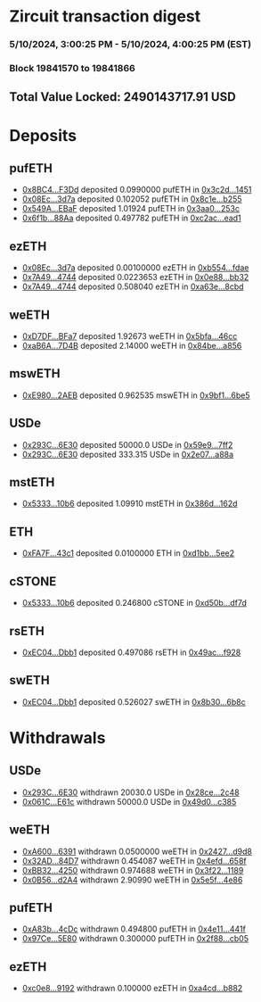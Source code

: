 # Zircuit transaction digest
### 5/10/2024, 3:00:25 PM - 5/10/2024, 4:00:25 PM (EST)
### Block 19841570 to 19841866

## Total Value Locked: 2490143717.91 USD

# Deposits
## pufETH
- [0x8BC4...F3Dd](https://etherscan.io/address/0x8BC4e3F81f9f4E1Ca8304b4f6AD71cAbB194F3Dd) deposited 0.0990000 pufETH in [0x3c2d...1451](https://etherscan.io/tx/0x8BC4e3F81f9f4E1Ca8304b4f6AD71cAbB194F3Dd)
- [0x08Ec...3d7a](https://etherscan.io/address/0x08Ec3F41879ce51195685d69C04E15506F3C3d7a) deposited 0.102052 pufETH in [0x8c1e...b255](https://etherscan.io/tx/0x08Ec3F41879ce51195685d69C04E15506F3C3d7a)
- [0x549A...EBaF](https://etherscan.io/address/0x549A2f9BeC0AE0D746A5e884C012A4bb79D9EBaF) deposited 1.01924 pufETH in [0x3aa0...253c](https://etherscan.io/tx/0x549A2f9BeC0AE0D746A5e884C012A4bb79D9EBaF)
- [0x6f1b...88Aa](https://etherscan.io/address/0x6f1b9CC2B310D618642487D51E3D97D46c5388Aa) deposited 0.497782 pufETH in [0xc2ac...ead1](https://etherscan.io/tx/0x6f1b9CC2B310D618642487D51E3D97D46c5388Aa)
## ezETH
- [0x08Ec...3d7a](https://etherscan.io/address/0x08Ec3F41879ce51195685d69C04E15506F3C3d7a) deposited 0.00100000 ezETH in [0xb554...fdae](https://etherscan.io/tx/0x08Ec3F41879ce51195685d69C04E15506F3C3d7a)
- [0x7A49...4744](https://etherscan.io/address/0x7A493Be5c2ce014cD049Bf178a1ac0Db1B434744) deposited 0.0223653 ezETH in [0x0e88...bb32](https://etherscan.io/tx/0x7A493Be5c2ce014cD049Bf178a1ac0Db1B434744)
- [0x7A49...4744](https://etherscan.io/address/0x7A493Be5c2ce014cD049Bf178a1ac0Db1B434744) deposited 0.508040 ezETH in [0xa63e...8cbd](https://etherscan.io/tx/0x7A493Be5c2ce014cD049Bf178a1ac0Db1B434744)
## weETH
- [0xD7DF...BFa7](https://etherscan.io/address/0xD7DF7E085214743530afF339aFC420c7c720BFa7) deposited 1.92673 weETH in [0x5bfa...46cc](https://etherscan.io/tx/0xD7DF7E085214743530afF339aFC420c7c720BFa7)
- [0xaB6A...7D4B](https://etherscan.io/address/0xaB6AFA507adFac8A2c22C85716CB74156c897D4B) deposited 2.14000 weETH in [0x84be...a856](https://etherscan.io/tx/0xaB6AFA507adFac8A2c22C85716CB74156c897D4B)
## mswETH
- [0xE980...2AEB](https://etherscan.io/address/0xE98019a8dEFEaCdc53C72ccBabB64993b0622AEB) deposited 0.962535 mswETH in [0x9bf1...6be5](https://etherscan.io/tx/0xE98019a8dEFEaCdc53C72ccBabB64993b0622AEB)
## USDe
- [0x293C...6E30](https://etherscan.io/address/0x293C6937D8D82e05B01335F7B33FBA0c8e256E30) deposited 50000.0 USDe in [0x59e9...7ff2](https://etherscan.io/tx/0x293C6937D8D82e05B01335F7B33FBA0c8e256E30)
- [0x293C...6E30](https://etherscan.io/address/0x293C6937D8D82e05B01335F7B33FBA0c8e256E30) deposited 333.315 USDe in [0x2e07...a88a](https://etherscan.io/tx/0x293C6937D8D82e05B01335F7B33FBA0c8e256E30)
## mstETH
- [0x5333...10b6](https://etherscan.io/address/0x533376a8C8aac56059554AC3a28985D4765010b6) deposited 1.09910 mstETH in [0x386d...162d](https://etherscan.io/tx/0x533376a8C8aac56059554AC3a28985D4765010b6)
## ETH
- [0xFA7F...43c1](https://etherscan.io/address/0xFA7F3b35432e0cA4D8D64973d4BEdEf8b0E443c1) deposited 0.0100000 ETH in [0xd1bb...5ee2](https://etherscan.io/tx/0xFA7F3b35432e0cA4D8D64973d4BEdEf8b0E443c1)
## cSTONE
- [0x5333...10b6](https://etherscan.io/address/0x533376a8C8aac56059554AC3a28985D4765010b6) deposited 0.246800 cSTONE in [0xd50b...df7d](https://etherscan.io/tx/0x533376a8C8aac56059554AC3a28985D4765010b6)
## rsETH
- [0xEC04...Dbb1](https://etherscan.io/address/0xEC04c226F1F4089f23DBa150D14F406f460DDbb1) deposited 0.497086 rsETH in [0x49ac...f928](https://etherscan.io/tx/0xEC04c226F1F4089f23DBa150D14F406f460DDbb1)
## swETH
- [0xEC04...Dbb1](https://etherscan.io/address/0xEC04c226F1F4089f23DBa150D14F406f460DDbb1) deposited 0.526027 swETH in [0x8b30...6b8c](https://etherscan.io/tx/0xEC04c226F1F4089f23DBa150D14F406f460DDbb1)
# Withdrawals
## USDe
- [0x293C...6E30](https://etherscan.io/address/0x293C6937D8D82e05B01335F7B33FBA0c8e256E30) withdrawn 20030.0 USDe in [0x28ce...2c48](https://etherscan.io/tx/0x293C6937D8D82e05B01335F7B33FBA0c8e256E30)
- [0x061C...E61c](https://etherscan.io/address/0x061C594850b9fAE25cB8F832Cf24E69fB0CfE61c) withdrawn 50000.0 USDe in [0x49d0...c385](https://etherscan.io/tx/0x061C594850b9fAE25cB8F832Cf24E69fB0CfE61c)
## weETH
- [0xA600...6391](https://etherscan.io/address/0xA60008b15159D12cdCFadB55A6E27Fe41B5C6391) withdrawn 0.0500000 weETH in [0x2427...d9d8](https://etherscan.io/tx/0xA60008b15159D12cdCFadB55A6E27Fe41B5C6391)
- [0x32AD...84D7](https://etherscan.io/address/0x32ADA5d5B5aC41dEE48DDfbe56D9ADFaf40c84D7) withdrawn 0.454087 weETH in [0x4efd...658f](https://etherscan.io/tx/0x32ADA5d5B5aC41dEE48DDfbe56D9ADFaf40c84D7)
- [0xBB32...4250](https://etherscan.io/address/0xBB323cd5544DfC50764625000E2a5F43e2F44250) withdrawn 0.974688 weETH in [0x3f22...1189](https://etherscan.io/tx/0xBB323cd5544DfC50764625000E2a5F43e2F44250)
- [0x0B56...d2A4](https://etherscan.io/address/0x0B5654c15F1F8200083c2d9298AE9AC08fcAd2A4) withdrawn 2.90990 weETH in [0x5e5f...4e86](https://etherscan.io/tx/0x0B5654c15F1F8200083c2d9298AE9AC08fcAd2A4)
## pufETH
- [0xA83b...4cDc](https://etherscan.io/address/0xA83b93f9c6549E9C1944690cc8e2f93446014cDc) withdrawn 0.494800 pufETH in [0x4e11...441f](https://etherscan.io/tx/0xA83b93f9c6549E9C1944690cc8e2f93446014cDc)
- [0x97Ce...5E80](https://etherscan.io/address/0x97Cebcea3b2C9c9b54982345cdA69390C4d05E80) withdrawn 0.300000 pufETH in [0x2f88...cb05](https://etherscan.io/tx/0x97Cebcea3b2C9c9b54982345cdA69390C4d05E80)
## ezETH
- [0xc0e8...9192](https://etherscan.io/address/0xc0e894e9AFf1320D519B175c461A805Ef8219192) withdrawn 0.100000 ezETH in [0xa4cd...b882](https://etherscan.io/tx/0xc0e894e9AFf1320D519B175c461A805Ef8219192)
